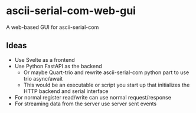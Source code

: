 # ascii-serial-com-web-gui

A web-based GUI for ascii-serial-com

## Ideas

- Use Svelte as a frontend
- Use Python FastAPI as the backend
  - Or maybe Quart-trio and rewrite ascii-serial-com python part to use trio async/await
  - This would be an executable or script you start up that initializes the HTTP backend and serial interface
- For normal register read/write can use normal request/response
- For streaming data from the server use server sent events
